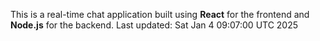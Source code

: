 This is a real-time chat application built using **React** for the frontend and **Node.js** for the backend.
Last updated: Sat Jan  4 09:07:00 UTC 2025
